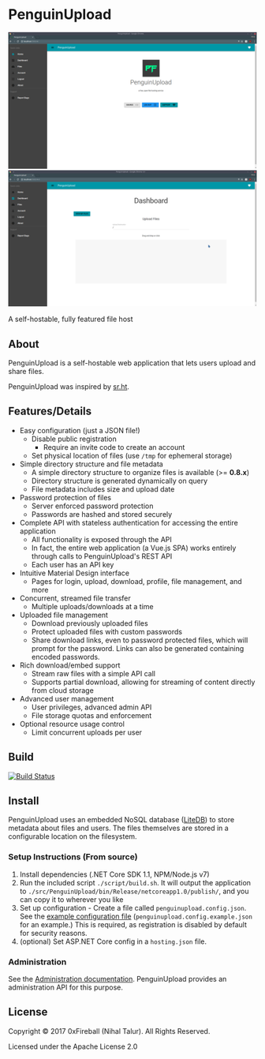 
# PenguinUpload

![screenshot](img/screenshot_newui.png)
![screenshot](img/screenshot_upload.png)

A self-hostable, fully featured file host

## About

PenguinUpload is a self-hostable web application that
lets users upload and share files.

PenguinUpload was inspired by [sr.ht](https://gogs.sr.ht/SirCmpwn/sr.ht).

## Features/Details

- Easy configuration (just a JSON file!)
  - Disable public registration
    - Require an invite code to create an account
  - Set physical location of files (use `/tmp` for ephemeral storage)
- Simple directory structure and file metadata
  - A simple directory structure to organize files is available (>= **0.8.x**)
  - Directory structure is generated dynamically on query
  - File metadata includes size and upload date
- Password protection of files
  - Server enforced password protection
  - Passwords are hashed and stored securely
- Complete API with stateless authentication for accessing the entire application
  - All functionality is exposed through the API
  - In fact, the entire web application (a Vue.js SPA) works entirely
    through calls to PenguinUpload's REST API
  - Each user has an API key
- Intuitive Material Design interface
  - Pages for login, upload, download, profile, file management, and more
- Concurrent, streamed file transfer
  - Multiple uploads/downloads at a time
- Uploaded file management
  - Download previously uploaded files
  - Protect uploaded files with custom passwords
  - Share download links, even to password protected files, which will
    prompt for the password. Links can also be generated containing encoded
    passwords.
- Rich download/embed support
  - Stream raw files with a simple API call
  - Supports partial download, allowing for streaming of content directly from cloud storage
- Advanced user management
  - User privileges, advanced admin API
  - File storage quotas and enforcement
- Optional resource usage control
  - Limit concurrent uploads per user

## Build

[![Build Status](https://travis-ci.org/0xFireball/PenguinUpload.svg?branch=master)](https://travis-ci.org/0xFireball/PenguinUpload)

## Install

PenguinUpload uses an embedded NoSQL database ([LiteDB](https://github.com/mbdavid/LiteDB))
to store metadata about files and users. The files themselves are stored in a configurable
location on the filesystem.

### Setup Instructions (From source)

1. Install dependencies (.NET Core SDK 1.1, NPM/Node.js v7)
1. Run the included script `./script/build.sh`. It will output the application to `./src/PenguinUpload/bin/Release/netcoreapp1.0/publish/`,
  and you can copy it to wherever you like
1. Set up configuration - Create a file called `penguinupload.config.json`.
 See the [example configuration file](src/PenguinUpload/penguinupload.config.example.json) (`penguinupload.config.example.json` for an example.)
 This is required, as registration is disabled by default for security reasons.
1. (optional) Set ASP.NET Core config in a `hosting.json` file.

### Administration

See the [Administration documentation](docs/admin.md). PenguinUpload provides an administration API for this purpose.

## License

Copyright &copy; 2017 0xFireball (Nihal Talur). All Rights Reserved.

Licensed under the Apache License 2.0
